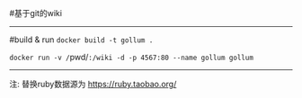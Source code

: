 #基于git的wiki

---
#build & run
`docker build -t gollum .`

`docker run -v /`pwd/`:/wiki -d -p 4567:80 --name gollum gollum`

---

注: 替换ruby数据源为 https://ruby.taobao.org/
